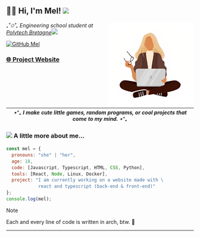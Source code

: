 <h2> 👋🏻 Hi, I'm Mel! <img src="https://www.pngall.com/wp-content/uploads/15/Cute-Frog-PNG-Cutout.png" width="40"></h2>
<img align='right' src="https://github.com/adrien-schndr/adrien-schndr/blob/main/girl.png" width="230">
<p><em>₊˚✩˚₊ Engineering school student at <a href="https://www-ensibs.univ-ubs.fr/fr/index.html">Polytech Bretagne</a><img src="https://media.giphy.com/media/WUlplcMpOCEmTGBtBW/giphy.gif" width="30"> 
</em></p>

[![GitHub Mel](https://img.shields.io/github/followers/adrien-schndr?label=follow&style=social)](https://github.com/adrien-schndr)


### [🌐 Project Website](https://mel.schndr.pro)

| *⋆⁺₊ I make cute little games, random programs, or cool projects that come to my mind. ⋆⁺₊* |
| -------|


### <img src="https://media.giphy.com/media/VgCDAzcKvsR6OM0uWg/giphy.gif" width="50"> A little more about me...  

```javascript
const mel = {
  pronouns: "she" | "her",
  age: 18,
  code: [Javascript, Typescript, HTML, CSS, Python],
  tools: [React, Node, Linux, Docker],
  project: "I am currently working on a website made with \
            react and typescript (back-end & front-end)"
};
console.log(mel);
```

> [!NOTE]
> Each and every line of code is written in arch, btw. 🖤

---
